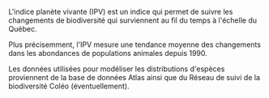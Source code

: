 L'indice planète vivante (IPV) est un indice qui permet de suivre les changements de biodiversité qui surviennent au fil du temps à l'échelle du Québec.

Plus précisemment, l'IPV mesure une tendance moyenne des changements dans les abondances de populations animales depuis 1990.

Les données utilisées pour modéliser les distributions d'espèces proviennent de la base de données Atlas ainsi que du Réseau de suivi de la biodiversité Coléo (éventuellement).
